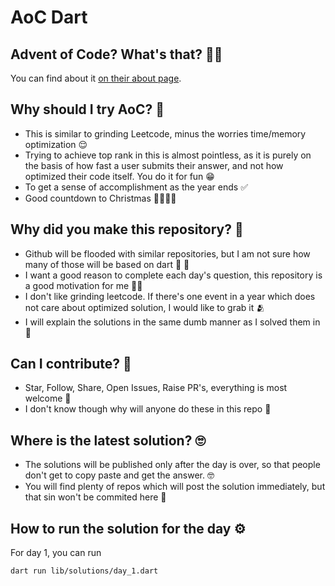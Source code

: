 # AoC Dart

## Advent of Code? What's that? 🤷‍♂️

You can find about it [on their about page](https://adventofcode.com/2022/about).

## Why should I try AoC? 🤔

- This is similar to grinding Leetcode, minus the worries time/memory optimization 😌
- Trying to achieve top rank in this is almost pointless, as it is purely on the basis of how fast a user submits their answer, and not how optimized their code itself. You do it for fun 😁
- To get a sense of accomplishment as the year ends ✅
- Good countdown to Christmas 🎄🧑🏼‍🎄

## Why did you make this repository? 🤥

- Github will be flooded with similar repositories, but I am not sure how many of those will be based on dart 🌊 🎯
- I want a good reason to complete each day's question, this repository is a good motivation for me 🏃‍♂️
- I don't like grinding leetcode. If there's one event in a year which does not care about optimized solution, I would like to grab it 🫂
- I will explain the solutions in the same dumb manner as I solved them in 🤡

## Can I contribute? 🥺

- Star, Follow, Share, Open Issues, Raise PR's, everything is most welcome 🤩
- I don't know though why will anyone do these in this repo 🫤

## Where is the latest solution? 🙄

- The solutions will be published only after the day is over, so that people don't get to copy paste and get the answer. 🤓
- You will find plenty of repos which will post the solution immediately, but that sin won't be commited here 🤬

## How to run the solution for the day ⚙️

For day 1, you can run

```bash
dart run lib/solutions/day_1.dart
```
